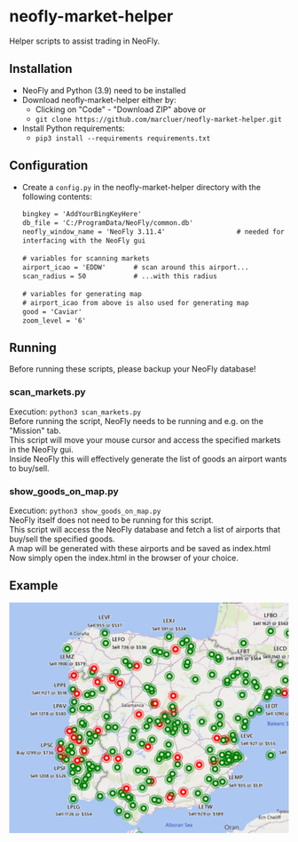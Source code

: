 # neofly-market-helper

Helper scripts to assist trading in NeoFly.

## Installation
- NeoFly and Python (3.9) need to be installed
- Download neofly-market-helper either by:
  - Clicking on "Code" - "Download ZIP" above or
  - `git clone https://github.com/marcluer/neofly-market-helper.git`
- Install Python requirements:
  - `pip3 install --requirements requirements.txt`

## Configuration
- Create a `config.py` in the neofly-market-helper directory with the following contents:
  ```
  bingkey = 'AddYourBingKeyHere'
  db_file = 'C:/ProgramData/NeoFly/common.db'
  neofly_window_name = 'NeoFly 3.11.4'                  # needed for interfacing with the NeoFly gui

  # variables for scanning markets
  airport_icao = 'EDDW'       # scan around this airport...
  scan_radius = 50            # ...with this radius

  # variables for generating map
  # airport_icao from above is also used for generating map
  good = 'Caviar'
  zoom_level = '6'
  ```
  
## Running
Before running these scripts, please backup your NeoFly database!

### scan_markets.py
Execution: `python3 scan_markets.py`<br>
Before running the script, NeoFly needs to be running and e.g. on the "Mission" tab.<br>
This script will move your mouse cursor and access the specified markets in the NeoFly gui.<br>
Inside NeoFly this will effectively generate the list of goods an airport wants to buy/sell.

### show_goods_on_map.py
Execution: `python3 show_goods_on_map.py`<br>
NeoFly itself does not need to be running for this script.<br>
This script will access the NeoFly database and fetch a list of airports that buy/sell the specified goods.<br>
A map will be generated with these airports and be saved as index.html <br>
Now simply open the index.html in the browser of your choice.

## Example
![This is an image](/doc/screenshot_LE+LP.png)
